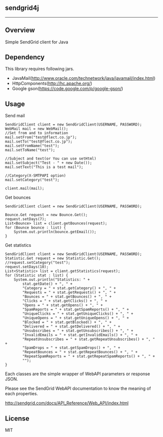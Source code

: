 sendgrid4j
----------
----------

Overview
--------
Simple SendGrid client for Java

Dependency
----------
This library requires following jars.

- JavaMail(http://www.oracle.com/technetwork/java/javamail/index.html)
- HttpComponents(http://hc.apache.org/)
- Google gson(https://code.google.com/p/google-gson/)

Usage
-----
Send mail

    SendGridClient client = new SendGridClient(USERNAME, PASSWORD);
    WebMail mail = new WebMail();
    //Set from and to information
    mail.setFrom("test@flect.co.jp");
    mail.setTo("test@flect.co.jp");
    mail.setFromName("test");
    mail.setToName("test");
    
    //Subject and text(or You can use setHtml)
    mail.setSubject("Test - " + new Date());
    mail.setText("This is a test mail");
    
    //Category(X-SMTPAPI option)
    mail.setCategory("test");
    
    client.mail(mail);

Get bounces

    SendGridClient client = new SendGridClient(USERNAME, PASSWORD);
    
    Bounce.Get request = new Bounce.Get();
    request.setDays(7);
    List<Bounce> list = client.getBounces(request);
    for (Bounce bounce : list) {
        System.out.println(bounce.getEmail());
    }

Get statistics

    SendGridClient client = new SendGridClient(USERNAME, PASSWORD);
    Statistic.Get request = new Statistic.Get();
    //request.setCategory("test");
    request.setDays(10);
    List<Statistic> list = client.getStatistics(request);
    for (Statistic stat : list) {
        System.out.println("Statistics: " + 
            stat.getDate() + ", " +
            "Category = " + stat.getCategory() + ", " +
            "Requests = " + stat.getRequests() + ", " +
            "Bounces = " + stat.getBounces() + ", " +
            "Clicks = " + stat.getClicks() + ", " +
            "Opens = " + stat.getOpens() + ", " +
            "SpamReports = " + stat.getSpamReports() + ", " +
            "UniqueClicks = " + stat.getUniqueClicks() + ", " +
            "UniqueOpens = " + stat.getUniqueOpens() + ", " +
            "Blocked = " + stat.getBlocked() + ", " +
            "Delivered = " + stat.getDelivered() + ", " +
            "Unsubscribes = " + stat.getUnsubscribes() + ", " +
            "InvalidEmails = " + stat.getInvalidEmails() + ", " +
            "RepeatUnsubscribes = " + stat.getRepeatUnsubscribes() + ", " +
            "SpamDrops = " + stat.getSpamDrops() + ", " +
            "RepeatBounces = " + stat.getRepeatBounces() + ", " +
            "RepeatSpamReports = " + stat.getRepeatSpamReports() + ", " +
            "");
    }

Each classes are the simple wrapper of WebAPI parameters or response JSON.

Please see the SendGrid WebAPI documentation to know the meaning of each properties.

http://sendgrid.com/docs/API_Reference/Web_API/index.html

License
-------
MIT

